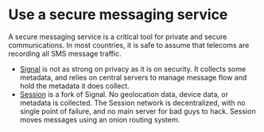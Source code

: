 # Use a secure messaging service

A secure messaging service is a critical tool for private and secure communications. In most countries, it is safe to assume that telecoms are recording all SMS message traffic.

* [Signal](https://www.signal.org/) is not as strong on privacy as it is on security. It collects some metadata, and relies on central servers to manage message flow and hold the metadata it does collect.
* [Session](https://getsession.org/) is a fork of Signal. No geolocation data, device data, or metadata is collected. The Session network is decentralized, with no single point of failure, and no main server for bad guys to hack. Session moves messages using an onion routing system.